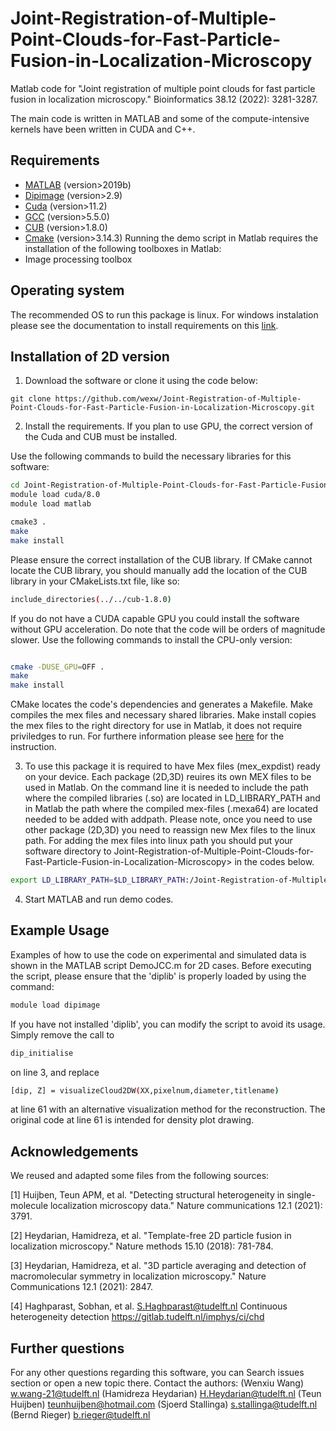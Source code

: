 # Joint-Registration-of-Multiple-Point-Clouds-for-Fast-Particle-Fusion-in-Localization-Microscopy
Matlab code for "Joint registration of multiple point clouds for fast particle fusion in localization microscopy." Bioinformatics 38.12 (2022): 3281-3287.

The main code is written in MATLAB and some of the compute-intensive kernels have been written in CUDA and C++.

## Requirements

* [MATLAB](https://www.mathworks.com/products/matlab.html) (version>2019b)
* [Dipimage](http://www.diplib.org/) (version>2.9)
* [Cuda](https://developer.nvidia.com/cuda-downloads) (version>11.2)
* [GCC](https://gcc.gnu.org/) (version>5.5.0)
* [CUB](https://nvlabs.github.io/cub/) (version>1.8.0)
* [Cmake](https://cmake.org/) (version>3.14.3)
Running the demo script in Matlab requires the installation of the following toolboxes in Matlab:
* Image processing toolbox


## Operating system

The recommended OS to run this package is linux. For windows instalation please see the documentation to install requirements on this [link](https://github.com/imphys/smlm_datafusion3d).

## Installation of 2D version

1. Download the software or clone it using the code below: 

``` git clone https://github.com/wexw/Joint-Registration-of-Multiple-Point-Clouds-for-Fast-Particle-Fusion-in-Localization-Microscopy.git ```

2. Install the requirements. If you plan to use GPU, the correct version of the Cuda and CUB must be installed. 


Use the following commands to build the necessary libraries for this software:

```bash
cd Joint-Registration-of-Multiple-Point-Clouds-for-Fast-Particle-Fusion-in-Localization-Microscopy/2dCode
module load cuda/8.0
module load matlab

cmake3 .
make
make install
````

Please ensure the correct installation of the CUB library. If CMake cannot locate the CUB library, you should manually add the location of the CUB library in your CMakeLists.txt file, like so:
````bash
include_directories(../../cub-1.8.0)
````
If you do not have a CUDA capable GPU you could install the software without GPU acceleration. Do note that the code will be orders of magnitude slower. Use the following commands to install the CPU-only version:
```bash

cmake -DUSE_GPU=OFF .
make
make install
```

CMake locates the code's dependencies and generates a Makefile. Make compiles the mex files and necessary shared libraries. Make install copies the mex files to the right directory for use in Matlab, it does not require priviledges to run.
For furthere information please see [here](https://github.com/imphys/smlm_datafusion3d) for the instruction.

3. To use this package it is required to have Mex files (mex_expdist) ready on your device. Each package (2D,3D) reuires its own MEX files to be used in Matlab. On the command line it is needed to include the path where the compiled libraries (.so) are located in LD_LIBRARY_PATH and in Matlab the path where the compiled mex-files (.mexa64)  are located needed to be added with addpath. Please note, once you need to use other package (2D,3D) you need to reassign new Mex files to the linux path. For adding the mex files into linux path you should put your software directory to Joint-Registration-of-Multiple-Point-Clouds-for-Fast-Particle-Fusion-in-Localization-Microscopy> in the codes below.

```bash
export LD_LIBRARY_PATH=$LD_LIBRARY_PATH:/Joint-Registration-of-Multiple-Point-Clouds-for-Fast-Particle-Fusion-in-Localization-Microscopy/2dCode
````

4. Start MATLAB and run demo codes.

## Example Usage
Examples of how to use the code on experimental and simulated data is shown in the MATLAB script DemoJCC.m for 2D cases.
Before executing the script, please ensure that the 'diplib' is properly loaded by using the command:
```bash
module load dipimage
````

If you have not installed 'diplib', you can modify the script to avoid its usage. Simply remove the call to 
```bash
dip_initialise
```
on line 3, and replace 
```bash
[dip, Z] = visualizeCloud2DW(XX,pixelnum,diameter,titlename) 
```
at line 61 with an alternative visualization method for the reconstruction. The original code at line 61 is intended for density plot drawing.
## Acknowledgements

We reused and adapted some files from the following sources:

[1] Huijben, Teun APM, et al. "Detecting structural heterogeneity in single-molecule localization microscopy data." Nature communications 12.1 (2021): 3791.

[2] Heydarian, Hamidreza, et al. "Template-free 2D particle fusion in localization microscopy." Nature methods 15.10 (2018): 781-784.

[3] Heydarian, Hamidreza, et al. "3D particle averaging and detection of macromolecular symmetry in localization microscopy." Nature Communications 12.1 (2021): 2847.

[4] Haghparast, Sobhan, et al. <S.Haghparast@tudelft.nl>  Continuous heterogeneity detection https://gitlab.tudelft.nl/imphys/ci/chd
## Further questions
For any other questions regarding this software, you can
Search issues section or open a new topic there.
Contact the authors: 
(Wenxiu Wang) w.wang-21@tudelft.nl
(Hamidreza Heydarian) H.Heydarian@tudelft.nl
(Teun Huijben) teunhuijben@hotmail.com
(Sjoerd Stallinga) s.stallinga@tudelft.nl
(Bernd Rieger) b.rieger@tudelft.nl
